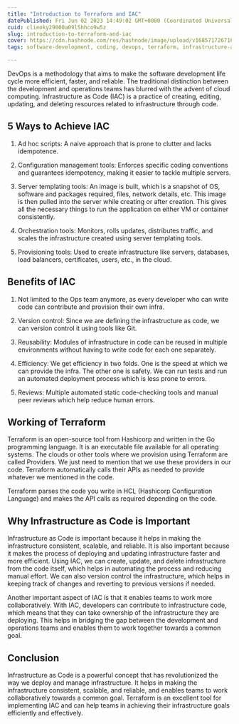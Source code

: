 ```yaml
---
title: "Introduction to Terraform and IAC"
datePublished: Fri Jun 02 2023 14:49:02 GMT+0000 (Coordinated Universal Time)
cuid: clieoky29000a09l5hhco9w5z
slug: introduction-to-terraform-and-iac
cover: https://cdn.hashnode.com/res/hashnode/image/upload/v1685717267109/02e6d067-d726-4c7e-b768-199aaf78c94a.jpeg
tags: software-development, coding, devops, terraform, infrastructure-as-code

---
```


DevOps is a methodology that aims to make the software development life cycle more efficient, faster, and reliable. The traditional distinction between the development and operations teams has blurred with the advent of cloud computing. Infrastructure as Code (IAC) is a practice of creating, editing, updating, and deleting resources related to infrastructure through code.

## 5 Ways to Achieve IAC

1. Ad hoc scripts: A naive approach that is prone to clutter and lacks idempotence.
    
2. Configuration management tools: Enforces specific coding conventions and guarantees idempotency, making it easier to tackle multiple servers.
    
3. Server templating tools: An image is built, which is a snapshot of OS, software and packages required, files, network details, etc. This image is then pulled into the server while creating or after creation. This gives all the necessary things to run the application on either VM or container consistently.
    
4. Orchestration tools: Monitors, rolls updates, distributes traffic, and scales the infrastructure created using server templating tools.
    
5. Provisioning tools: Used to create infrastructure like servers, databases, load balancers, certificates, users, etc., in the cloud.
    

## Benefits of IAC

1. Not limited to the Ops team anymore, as every developer who can write code can contribute and provision their own infra.
    
2. Version control: Since we are defining the infrastructure as code, we can version control it using tools like Git.
    
3. Reusability: Modules of infrastructure in code can be reused in multiple environments without having to write code for each one separately.
    
4. Efficiency: We get efficiency in two folds. One is the speed at which we can provide the infra. The other one is safety. We can run tests and run an automated deployment process which is less prone to errors.
    
5. Reviews: Multiple automated static code-checking tools and manual peer reviews which help reduce human errors.
    

## Working of Terraform

Terraform is an open-source tool from Hashicorp and written in the Go programming language. It is an executable file available for all operating systems. The clouds or other tools where we provision using Terraform are called Providers. We just need to mention that we use these providers in our code. Terraform automatically calls their APIs as needed to provide whatever we mentioned in the code.

Terraform parses the code you write in HCL (Hashicorp Configuration Language) and makes the API calls as required depending on the code.

## Why Infrastructure as Code is Important

Infrastructure as Code is important because it helps in making the infrastructure consistent, scalable, and reliable. It is also important because it makes the process of deploying and updating infrastructure faster and more efficient. Using IAC, we can create, update, and delete infrastructure from the code itself, which helps in automating the process and reducing manual effort. We can also version control the infrastructure, which helps in keeping track of changes and reverting to previous versions if needed.

Another important aspect of IAC is that it enables teams to work more collaboratively. With IAC, developers can contribute to infrastructure code, which means that they can take ownership of the infrastructure they are deploying. This helps in bridging the gap between the development and operations teams and enables them to work together towards a common goal.

## Conclusion

Infrastructure as Code is a powerful concept that has revolutionized the way we deploy and manage infrastructure. It helps in making the infrastructure consistent, scalable, and reliable, and enables teams to work collaboratively towards a common goal. Terraform is an excellent tool for implementing IAC and can help teams in achieving their infrastructure goals efficiently and effectively.